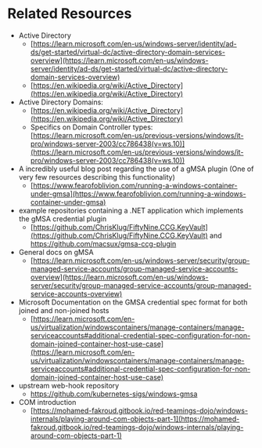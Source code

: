 # Related Resources

- Active Directory
    - [https://learn.microsoft.com/en-us/windows-server/identity/ad-ds/get-started/virtual-dc/active-directory-domain-services-overview](https://learn.microsoft.com/en-us/windows-server/identity/ad-ds/get-started/virtual-dc/active-directory-domain-services-overview)
    - [https://en.wikipedia.org/wiki/Active_Directory](https://en.wikipedia.org/wiki/Active_Directory)
- Active Directory Domains:
    - [https://en.wikipedia.org/wiki/Active_Directory](https://en.wikipedia.org/wiki/Active_Directory)
    - Specifics on Domain Controller types: [https://learn.microsoft.com/en-us/previous-versions/windows/it-pro/windows-server-2003/cc786438(v=ws.10)](https://learn.microsoft.com/en-us/previous-versions/windows/it-pro/windows-server-2003/cc786438(v=ws.10))
- A incredibly useful blog post regarding the use of a gMSA plugin (One of very few resources describing this functionality)
    - [https://www.fearofoblivion.com/running-a-windows-container-under-gmsa](https://www.fearofoblivion.com/running-a-windows-container-under-gmsa)
- example repositories containing a .NET application which implements the gMSA credential plugin
    - [https://github.com/ChrisKlug/FiftyNine.CCG.KeyVault](https://github.com/ChrisKlug/FiftyNine.CCG.KeyVault) and https://github.com/macsux/gmsa-ccg-plugin
- General docs on gMSA
    - [https://learn.microsoft.com/en-us/windows-server/security/group-managed-service-accounts/group-managed-service-accounts-overview](https://learn.microsoft.com/en-us/windows-server/security/group-managed-service-accounts/group-managed-service-accounts-overview)
- Microsoft Documentation on the GMSA credential spec format for both joined and non-joined hosts
    - [https://learn.microsoft.com/en-us/virtualization/windowscontainers/manage-containers/manage-serviceaccounts#additional-credential-spec-configuration-for-non-domain-joined-container-host-use-case](https://learn.microsoft.com/en-us/virtualization/windowscontainers/manage-containers/manage-serviceaccounts#additional-credential-spec-configuration-for-non-domain-joined-container-host-use-case)
- upstream web-hook repository
    - https://github.com/kubernetes-sigs/windows-gmsa
- COM introduction
    - [https://mohamed-fakroud.gitbook.io/red-teamings-dojo/windows-internals/playing-around-com-objects-part-1](https://mohamed-fakroud.gitbook.io/red-teamings-dojo/windows-internals/playing-around-com-objects-part-1)